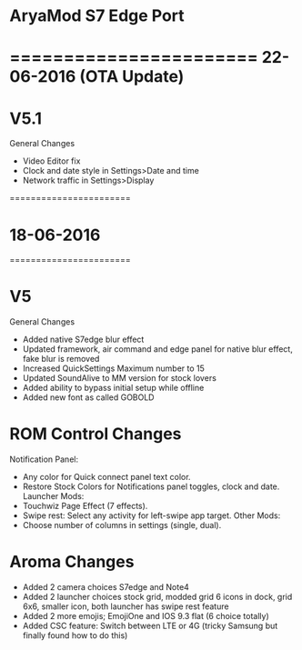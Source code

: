
# AryaMod S7 Edge Port

=======================
22-06-2016 (OTA Update) 
=======================

# V5.1
  General Changes
- Video Editor fix
- Clock and date style in Settings>Date and time
- Network traffic in Settings>Display

=======================
# 18-06-2016
=======================

# V5 
  General Changes
- Added native S7edge blur effect
- Updated framework, air command and edge panel for native blur effect, fake blur is removed
- Increased QuickSettings Maximum number to 15 
- Updated SoundAlive to MM version for stock lovers
- Added ability to bypass initial setup while offline 
- Added new font as called GOBOLD

# ROM Control Changes
  Notification Panel:
- Any color for Quick connect panel text color. 
- Restore Stock Colors for Notifications panel toggles, clock and date. 
  Launcher Mods:
- Touchwiz Page Effect (7 effects).
- Swipe rest: Select any activity for left-swipe app target. 
  Other Mods:
- Choose number of columns in settings (single, dual).

# Aroma Changes
- Added 2 camera choices S7edge and Note4
- Added 2 launcher choices stock grid, modded grid 6 icons in dock, grid 6x6, smaller icon, both launcher has swipe rest feature  
- Added 2 more emojis; EmojiOne and IOS 9.3 flat (6 choice totally) 
- Added CSC feature: Switch between LTE or 4G (tricky Samsung but finally found how to do this)
